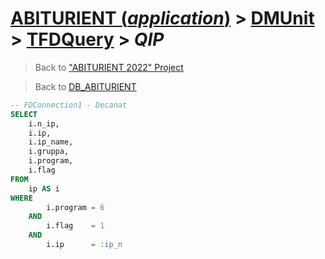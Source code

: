 # [ABITURIENT (*application*)](../../app_abiturient_2022.md) > [DMUnit](../DMUnit.md) > [TFDQuery](TDFQuery.md) > *QIP*

> Back to ["ABITURIENT 2022" Project](/README.md)

> Back to [DB_ABITURIENT](../../../db/db_abiturient_2022.md)

```sql
-- FDConnection1 - Decanat
SELECT
    i.n_ip,
    i.ip,
    i.ip_name,
    i.gruppa,
    i.program,
    i.flag
FROM
    ip AS i
WHERE
        i.program = 6
    AND
        i.flag    = 1
    AND
        i.ip      = :ip_n
```